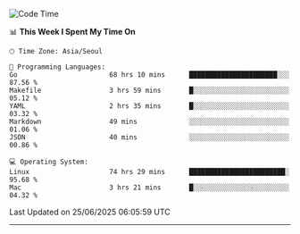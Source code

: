 <!---
[![JS's LinkedIn](https://img.shields.io/badge/LinkedIn-blue?style=for-the-badge&logo=linkedin)](https://www.linkedin.com/in/jaeseung-lee-5a2a32139/) 
[![JS's Notion](https://img.shields.io/badge/Notion-black?style=for-the-badge&logo=notion)](https://bit.ly/ljswiki1) <br><br>
-->
<!-- ![JS's GitHub stats](https://github-readme-stats-lemon-five.vercel.app/api?username=tkxkd0159&hide=contribs,prs,stars,issues&show_icons=true&theme=react&include_all_commits=true)   -->
<!-- ![Top Langs](https://github-readme-stats-lemon-five.vercel.app/api/top-langs/?username=tkxkd0159&layout=compact&hide=jupyter%20notebook,scss,html,css&langs_count=10)  -->


<!--START_SECTION:waka-->
![Code Time](http://img.shields.io/badge/Code%20Time-3%2C890%20hrs%2025%20mins-blue)

📊 **This Week I Spent My Time On** 

```text
🕑︎ Time Zone: Asia/Seoul

💬 Programming Languages: 
Go                       68 hrs 10 mins      ██████████████████████░░░   87.56 % 
Makefile                 3 hrs 59 mins       █░░░░░░░░░░░░░░░░░░░░░░░░   05.12 % 
YAML                     2 hrs 35 mins       █░░░░░░░░░░░░░░░░░░░░░░░░   03.32 % 
Markdown                 49 mins             ░░░░░░░░░░░░░░░░░░░░░░░░░   01.06 % 
JSON                     40 mins             ░░░░░░░░░░░░░░░░░░░░░░░░░   00.86 % 

💻 Operating System: 
Linux                    74 hrs 29 mins      ████████████████████████░   95.68 % 
Mac                      3 hrs 21 mins       █░░░░░░░░░░░░░░░░░░░░░░░░   04.32 % 
```


 Last Updated on 25/06/2025 06:05:59 UTC
<!--END_SECTION:waka-->

---
<!---
<a href="https://github.com/tkxkd0159/books">
  <img align="center" src="https://github-readme-stats-lemon-five.vercel.app/api/pin/?username=tkxkd0159&repo=books&theme=react" />
</a>
-->

<!---
- 🔭 I’m currently working on ...
- 🌱 I’m currently learning blockchain and distributed network
- 👯 I’m looking to collaborate on ...
- 🤔 I’m looking for help with ...
- 💬 Ask me about ...
- 📫 How to reach me: ...
- 😄 Pronouns: ...
- ⚡ Fun fact: ...
-->
